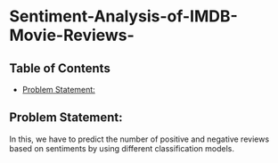 # Sentiment-Analysis-of-IMDB-Movie-Reviews-
## Table of Contents
* [Problem Statement:](#Problem-Statement)





## Problem Statement:
In this, we have to predict the number of positive and negative reviews based on sentiments by using different classification models.
